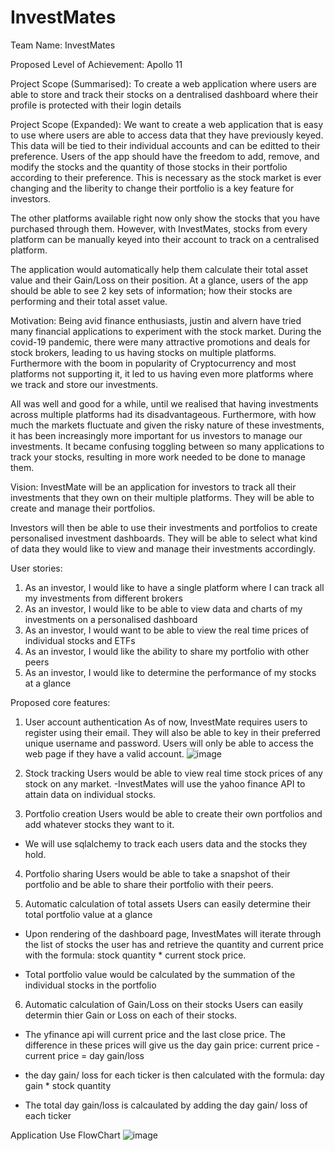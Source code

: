 # InvestMates
Team Name:
InvestMates

Proposed Level of Achievement:
Apollo 11

Project Scope (Summarised):
To create a web application where users are able to store and track their stocks on a dentralised dashboard where their profile is protected with their login details 

Project Scope (Expanded):
We want to create a web application that is easy to use where users are able to access data that they have previously keyed. This data will be tied to their individual accounts and can be editted to their preference. Users of the app should have the freedom to add, remove, and modify the stocks and the quantity of those stocks in their portfolio according to their preference. This is necessary as the stock market is ever changing and the liberity to change their portfolio is a key feature for investors.

The other platforms available right now only show the stocks that you have purchased through them. However, with InvestMates, stocks from every platform can be manually keyed into their account to track on a centralised platform.

The application would automatically help them calculate their total asset value and their Gain/Loss on their position. At a glance, users of the app should be able to see 2 key sets of information; how their stocks are performing and their total asset value.


Motivation: Being avid finance enthusiasts, justin and alvern have tried many financial applications to experiment with the stock market. During the covid-19 pandemic, there were many attractive promotions and deals for stock brokers, leading to us having stocks on multiple platforms. Furthermore with the boom in popularity of Cryptocurrency and most platforms not supporting it, it led to us having even more platforms where we track and store our investments. 

All was well and good for a while, until we realised that having investments across multiple platforms had its disadvantageous. Furthermore, with how much the markets fluctuate and given the risky nature of these investments, it has been increasingly more important for us investors to manage our investments. It became confusing toggling between so many applications to track your stocks, resulting in more work needed to be done to manage them. 


Vision:
InvestMate will be an application for investors to track all their investments that they own on their multiple platforms. They will be able to create and manage their portfolios. 

Investors will then be able to use their investments and portfolios to create personalised investment dashboards. They will be able to select what kind of data they would like to view and manage their investments accordingly. 

User stories:
 1. As an investor, I would like to have a single platform where I can track all my investments from different brokers
 2. As an investor, I would like to be able to view data and charts of my investments on a personalised dashboard
 3. As an investor, I would want to be able to view the real time prices of individual stocks and ETFs
 4. As an investor, I would like the ability to share my portfolio with other peers  
 5. As an investor, I would like to determine the performance of my stocks at a glance


Proposed core features:
 1. User account authentication
As of now, InvestMate requires users to register using their email. They will also be able to key in their preferred unique username and password. Users will only be able to access the web page if they have a valid account.
![image](https://github.com/mralvern/InvestMates/assets/100460765/9e0e27b5-187c-467b-8534-2366596a7bb5)


 2. Stock tracking
Users would be able to view real time stock prices of any stock on any market. 
-InvestMates will use the yahoo finance API to attain data on individual stocks.


 3. Portfolio creation
Users would be able to create their own portfolios and add whatever stocks they want to it.
- We will use sqlalchemy to track each users data and the stocks they hold.


 4. Portfolio sharing 
Users would be able to take a snapshot of their portfolio and be able to share their portfolio with their peers.


 5. Automatic calculation of total assets
Users can easily determine their total portfolio value at a glance 
- Upon rendering of the dashboard page, InvestMates will iterate through the list of stocks the user has and retrieve the quantity and current price with the formula: stock quantity * current stock price.

- Total portfolio value would be calculated by the summation of the individual stocks in the portfolio


 6. Automatic calculation of Gain/Loss on their stocks
Users can easily determin thier Gain or Loss on each of their stocks.
- The yfinance api will current price and the last close price. The difference in these prices will give us the day gain price: current price - current price = day gain/loss

- the day gain/ loss for each ticker is then calculated with the formula: day gain * stock quantity

- The total day gain/loss is calcaulated by adding the day gain/ loss of each ticker


Application Use FlowChart
![image](https://github.com/mralvern/InvestMates/assets/100460765/c7e88eae-6107-4602-a9aa-e65689d55496)

